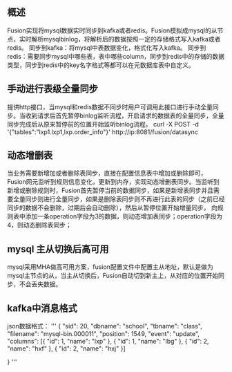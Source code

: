 ## 概述
Fusion实现将mysql数据实时同步到kafka或者redis。Fusion模拟成mysql的从节点，实时解析mysqlbinlog，将解析后的数据按照一定的存储格式写入kafka或者redis。
同步到kafka：将mysql中表数据变化，格式化写入kafka。
同步到redis：需要同步mysql中哪些表，表中哪些column，同步到redis中的存储的数据类型，同步到redis中的key名字格式等都可以在元数据库表中自定义。

## 手动进行表级全量同步
提供http接口，当mysql和redis数据不同步时用户可调用此接口进行手动全量同步。当收到请求后首先暂停binlog监听流程，开启请求的数据表的全量同步，全量同步完成后从原来暂停前的位置开始监听binlog流程。
curl -X POST -d  '{"tables":"lxp1.lxp1,lxp.order_info"}' http://ip:8081/fusion/datasync

## 动态增删表
当业务需要新增加或者删除表同步，直接在配置信息表中增加或删除即可，Fusion网元监听到规则信息变化，更新到内存，实现动态增删表同步。当监听到新增或删除规则时，Fusion首先暂停当前的数据同步，如果是新增表同步并且需要全量同步则进行全量同步，如果是删除表同步则不再进行此表的同步（之前已经同步的数据不会删除，过期后会自动删除），然后从暂停位置开始增量同步。
向规则表中添加一条operation字段为3的数据，则动态增加表同步；operation字段为4，则动态删除表同步；

## mysql 主从切换后高可用
mysql采用MHA做高可用方案，fusion配置文件中配置主从地址，默认是做为mysql主节点的从，当主从切换后，Fusion自动切到新主上，从对应的位置开始同步，不会丢失数据。

## kafka中消息格式
json数据格式：
'''
{
	"sid": 20,
	"dbname": "school",
	"tbname": "class",
	"filename": "mysql-bin.000011",
	"position": 1549,
	"event": "update",
	"columns": [{
		"id": 1,
		"name": "lxp"
	}, {
		"id": 1,
		"name": "lbg"
	}, {
		"id": 2,
		"name": "hxf"
	}, {
		"id": 2,
		"name": "hxj"
	}]

}
'''

